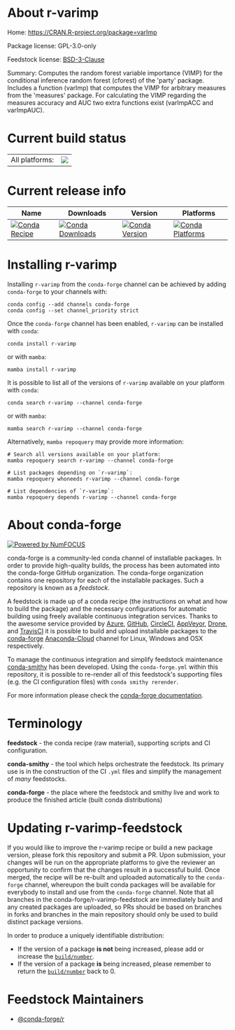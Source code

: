 About r-varimp
==============

Home: https://CRAN.R-project.org/package=varImp

Package license: GPL-3.0-only

Feedstock license: [BSD-3-Clause](https://github.com/conda-forge/r-varimp-feedstock/blob/main/LICENSE.txt)

Summary: Computes the random forest variable importance (VIMP) for the conditional inference random forest (cforest) of the 'party' package. Includes a function (varImp) that computes the VIMP for arbitrary measures from the 'measures' package. For calculating the VIMP regarding the measures accuracy and AUC two extra functions exist (varImpACC and varImpAUC).

Current build status
====================


<table><tr><td>All platforms:</td>
    <td>
      <a href="https://dev.azure.com/conda-forge/feedstock-builds/_build/latest?definitionId=16427&branchName=main">
        <img src="https://dev.azure.com/conda-forge/feedstock-builds/_apis/build/status/r-varimp-feedstock?branchName=main">
      </a>
    </td>
  </tr>
</table>

Current release info
====================

| Name | Downloads | Version | Platforms |
| --- | --- | --- | --- |
| [![Conda Recipe](https://img.shields.io/badge/recipe-r--varimp-green.svg)](https://anaconda.org/conda-forge/r-varimp) | [![Conda Downloads](https://img.shields.io/conda/dn/conda-forge/r-varimp.svg)](https://anaconda.org/conda-forge/r-varimp) | [![Conda Version](https://img.shields.io/conda/vn/conda-forge/r-varimp.svg)](https://anaconda.org/conda-forge/r-varimp) | [![Conda Platforms](https://img.shields.io/conda/pn/conda-forge/r-varimp.svg)](https://anaconda.org/conda-forge/r-varimp) |

Installing r-varimp
===================

Installing `r-varimp` from the `conda-forge` channel can be achieved by adding `conda-forge` to your channels with:

```
conda config --add channels conda-forge
conda config --set channel_priority strict
```

Once the `conda-forge` channel has been enabled, `r-varimp` can be installed with `conda`:

```
conda install r-varimp
```

or with `mamba`:

```
mamba install r-varimp
```

It is possible to list all of the versions of `r-varimp` available on your platform with `conda`:

```
conda search r-varimp --channel conda-forge
```

or with `mamba`:

```
mamba search r-varimp --channel conda-forge
```

Alternatively, `mamba repoquery` may provide more information:

```
# Search all versions available on your platform:
mamba repoquery search r-varimp --channel conda-forge

# List packages depending on `r-varimp`:
mamba repoquery whoneeds r-varimp --channel conda-forge

# List dependencies of `r-varimp`:
mamba repoquery depends r-varimp --channel conda-forge
```


About conda-forge
=================

[![Powered by
NumFOCUS](https://img.shields.io/badge/powered%20by-NumFOCUS-orange.svg?style=flat&colorA=E1523D&colorB=007D8A)](https://numfocus.org)

conda-forge is a community-led conda channel of installable packages.
In order to provide high-quality builds, the process has been automated into the
conda-forge GitHub organization. The conda-forge organization contains one repository
for each of the installable packages. Such a repository is known as a *feedstock*.

A feedstock is made up of a conda recipe (the instructions on what and how to build
the package) and the necessary configurations for automatic building using freely
available continuous integration services. Thanks to the awesome service provided by
[Azure](https://azure.microsoft.com/en-us/services/devops/), [GitHub](https://github.com/),
[CircleCI](https://circleci.com/), [AppVeyor](https://www.appveyor.com/),
[Drone](https://cloud.drone.io/welcome), and [TravisCI](https://travis-ci.com/)
it is possible to build and upload installable packages to the
[conda-forge](https://anaconda.org/conda-forge) [Anaconda-Cloud](https://anaconda.org/)
channel for Linux, Windows and OSX respectively.

To manage the continuous integration and simplify feedstock maintenance
[conda-smithy](https://github.com/conda-forge/conda-smithy) has been developed.
Using the ``conda-forge.yml`` within this repository, it is possible to re-render all of
this feedstock's supporting files (e.g. the CI configuration files) with ``conda smithy rerender``.

For more information please check the [conda-forge documentation](https://conda-forge.org/docs/).

Terminology
===========

**feedstock** - the conda recipe (raw material), supporting scripts and CI configuration.

**conda-smithy** - the tool which helps orchestrate the feedstock.
                   Its primary use is in the construction of the CI ``.yml`` files
                   and simplify the management of *many* feedstocks.

**conda-forge** - the place where the feedstock and smithy live and work to
                  produce the finished article (built conda distributions)


Updating r-varimp-feedstock
===========================

If you would like to improve the r-varimp recipe or build a new
package version, please fork this repository and submit a PR. Upon submission,
your changes will be run on the appropriate platforms to give the reviewer an
opportunity to confirm that the changes result in a successful build. Once
merged, the recipe will be re-built and uploaded automatically to the
`conda-forge` channel, whereupon the built conda packages will be available for
everybody to install and use from the `conda-forge` channel.
Note that all branches in the conda-forge/r-varimp-feedstock are
immediately built and any created packages are uploaded, so PRs should be based
on branches in forks and branches in the main repository should only be used to
build distinct package versions.

In order to produce a uniquely identifiable distribution:
 * If the version of a package **is not** being increased, please add or increase
   the [``build/number``](https://docs.conda.io/projects/conda-build/en/latest/resources/define-metadata.html#build-number-and-string).
 * If the version of a package **is** being increased, please remember to return
   the [``build/number``](https://docs.conda.io/projects/conda-build/en/latest/resources/define-metadata.html#build-number-and-string)
   back to 0.

Feedstock Maintainers
=====================

* [@conda-forge/r](https://github.com/conda-forge/r/)

